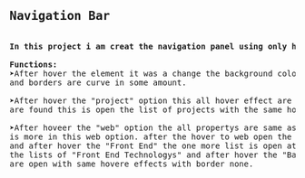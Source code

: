 <pre>
<h2>Navigation Bar</h2>
<b>In this project i am creat the navigation panel using only html and css.</b>

<b>Functions:</b>
&#10148;After hover the element it was a change the background color skew 20 degree in Y axis
and borders are curve in some amount.

&#10148;After hover the "project" option this all hover effect are work but one more property
are found this is open the list of projects with the same hover effects and border none. 

&#10148;After hoveer the "web" option the all propertys are same as "project" option bot someting
is more in this web option. after the hover to web open the list contain "Front End" and "Back End".
and after hover the "Front End" the one more list is open at the side of "Front End" option this is
the lists of "Front End Technologys" and after hover the "Back End" the list of "Back End Technologys"
are open with same hovere effects with border none.
</pre>
